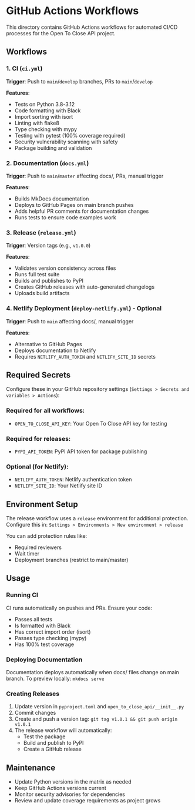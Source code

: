 # GitHub Actions Workflows

This directory contains GitHub Actions workflows for automated CI/CD processes for the Open To Close API project.

## Workflows

### 1. CI (`ci.yml`)
**Trigger**: Push to `main`/`develop` branches, PRs to `main`/`develop`

**Features**:
- Tests on Python 3.8-3.12
- Code formatting with Black
- Import sorting with isort
- Linting with flake8
- Type checking with mypy
- Testing with pytest (100% coverage required)
- Security vulnerability scanning with safety
- Package building and validation

### 2. Documentation (`docs.yml`)
**Trigger**: Push to `main`/`master` affecting docs/, PRs, manual trigger

**Features**:
- Builds MkDocs documentation
- Deploys to GitHub Pages on main branch pushes
- Adds helpful PR comments for documentation changes
- Runs tests to ensure code examples work

### 3. Release (`release.yml`)
**Trigger**: Version tags (e.g., `v1.0.0`)

**Features**:
- Validates version consistency across files
- Runs full test suite
- Builds and publishes to PyPI
- Creates GitHub releases with auto-generated changelogs
- Uploads build artifacts

### 4. Netlify Deployment (`deploy-netlify.yml`) - Optional
**Trigger**: Push to `main` affecting docs/, manual trigger

**Features**:
- Alternative to GitHub Pages
- Deploys documentation to Netlify
- Requires `NETLIFY_AUTH_TOKEN` and `NETLIFY_SITE_ID` secrets

## Required Secrets

Configure these in your GitHub repository settings (`Settings > Secrets and variables > Actions`):

### Required for all workflows:
- `OPEN_TO_CLOSE_API_KEY`: Your Open To Close API key for testing

### Required for releases:
- `PYPI_API_TOKEN`: PyPI API token for package publishing

### Optional (for Netlify):
- `NETLIFY_AUTH_TOKEN`: Netlify authentication token
- `NETLIFY_SITE_ID`: Your Netlify site ID

## Environment Setup

The release workflow uses a `release` environment for additional protection. Configure this in:
`Settings > Environments > New environment > release`

You can add protection rules like:
- Required reviewers
- Wait timer
- Deployment branches (restrict to main/master)

## Usage

### Running CI
CI runs automatically on pushes and PRs. Ensure your code:
- Passes all tests
- Is formatted with Black
- Has correct import order (isort)
- Passes type checking (mypy)
- Has 100% test coverage

### Deploying Documentation
Documentation deploys automatically when docs/ files change on main branch.
To preview locally: `mkdocs serve`

### Creating Releases
1. Update version in `pyproject.toml` and `open_to_close_api/__init__.py`
2. Commit changes
3. Create and push a version tag: `git tag v1.0.1 && git push origin v1.0.1`
4. The release workflow will automatically:
   - Test the package
   - Build and publish to PyPI
   - Create a GitHub release

## Maintenance

- Update Python versions in the matrix as needed
- Keep GitHub Actions versions current
- Monitor security advisories for dependencies
- Review and update coverage requirements as project grows 